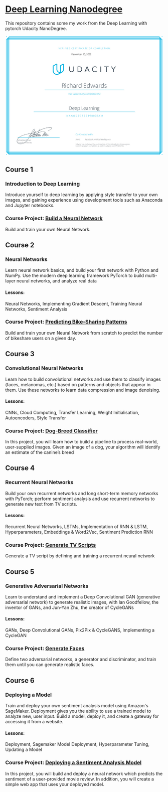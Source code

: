 # [Deep Learning Nanodegree](https://www.udacity.com/school-of-data-science) &nbsp;

This repository contains some my work from the Deep Learning with pytorch Udacity NanoDegree.


![Certificate](certif-2.jpg)


## Course 1

### Introduction to Deep Learning

Introduce yourself to deep learning by applying style transfer to your own images, and gaining experience
using development tools such as Anaconda and Jupyter notebooks.

### Course Project: [Build a Neural Network](https://github.com/edwards158/deep_learning_nano/tree/main/Neural_Nets/Sentiment_Classification_Projects.ipynb) &nbsp;
Build and train your own Neural Network.


## Course 2

### Neural Networks

Learn neural network basics, and build your first network with Python and NumPy. Use the modern deep learning framework PyTorch to build multi-layer neural networks, and analyze real data

#### Lessons: 
Neural Networks, Implementing Gradient Descent, Training Neural Networks, Sentiment Analysis

### Course Project: [Predicting Bike-Sharing Patterns](https://github.com/riched158/deep_learning_nano/blob/main/project-bike-sharing/Predicting_bike_sharing_data.ipynb) &nbsp;
Build and train your own Neural Network from scratch to predict the number of bikeshare users on a given day.

## Course 3

### Convolutional Neural Networks

Learn how to build convolutional networks and use them to classify images (faces, melanomas, etc.) based on patterns and objects that appear in them. Use these networks to learn data compression and image denoising.

#### Lessons: 
CNNs, Cloud Computing, Transfer Learning, Weight Initialisation, Autoencoders, Style Transfer

### Course Project: [Dog-Breed Classifier](https://github.com/riched158/deep_learning_nano/blob/main/project-dog-classification/dog_app.ipynb) &nbsp;
In this project, you will learn how to build a pipeline to process real-world, user-supplied images. Given an
image of a dog, your algorithm will identify an estimate of the canine’s breed

## Course 4

### Recurrent Neural Networks

Build your own recurrent networks and long short-term memory networks with PyTorch; perform sentiment analysis and use recurrent networks to generate new text from TV scripts.

#### Lessons: 
Recurrent Neural Networks, LSTMs, Implementation of RNN & LSTM, Hyperparameters, Embeddings & Word2Vec, Sentiment Prediction RNN

### Course Project: [Generate TV Scripts](https://github.com/riched158/deep_learning_nano/blob/main/project-tv-script-generation/dlnd_tv_script_generation.ipynb) &nbsp;
Generate a TV script by defining and training a recurrent neural network

## Course 5

### Generative Adversarial Networks

Learn to understand and implement a Deep Convolutional GAN (generative adversarial network) to generate realistic images, with Ian Goodfellow, the inventor of GANs, and Jun-Yan Zhu, the creator of CycleGANs

#### Lessons: 
GANs, Deep Convolutional GANs, Pix2Pix & CycleGANS, Implementing a CycleGAN

### Course Project: [Generate Faces](https://github.com/riched158/deep_learning_nano/blob/main/project-face-generation/dlnd_face_generation.ipynb) &nbsp;
Define two adversarial networks, a generator and discriminator, and train them until you can generate realistic faces.

## Course 6

### Deploying a Model

Train and deploy your own sentiment analysis model using Amazon's SageMaker. Deployment gives you the ability to use a trained model to analyze new, user input. Build a model, deploy it, and create a gateway for accessing it from a website.

#### Lessons: 
Deployment, Sagemaker Model Deployment, Hyperparameter Tuning, Updating a Model

### Course Project: [Deploying a Sentiment Analysis Model](https://github.com/riched158/deep_learning_nano/blob/main/Model_Deployment/SageMaker%20Project.ipynb) &nbsp;
In this project, you will build and deploy a neural network which predicts the sentiment of a user-provided movie review. In addition, you will create a simple web app that uses your deployed model.





